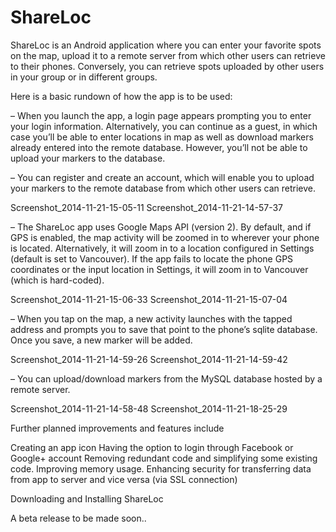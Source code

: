 ShareLoc
==========

ShareLoc is an Android application where you can enter your favorite spots on the map, upload it to a remote server from which  other users can retrieve to their phones.  Conversely, you can retrieve spots uploaded by other users in your group or in different groups.

Here is a basic rundown of how the app is to be used:

– When you launch the app, a login page appears prompting you to enter your login information. Alternatively, you can continue as a guest, in which case you’ll be able to enter locations in map as well as download markers already entered into the remote database.   However, you’ll not be able to upload your markers to the database.

– You can register and create an account, which will enable you to upload your markers to the remote database from which other users can retrieve.

Screenshot_2014-11-21-15-05-11                                 Screenshot_2014-11-21-14-57-37

– The ShareLoc app uses Google Maps API (version 2).  By default, and if GPS is enabled, the map activity will be zoomed in to wherever your phone is located.  Alternatively, it will zoom in to a location configured in Settings (default is set to Vancouver).  If the app fails to locate the phone GPS coordinates or the input location in Settings, it will zoom in to Vancouver (which is hard-coded).

Screenshot_2014-11-21-15-06-33                                Screenshot_2014-11-21-15-07-04

– When you tap on the map, a new activity launches with the tapped address and prompts you to save that point to the phone’s sqlite database.  Once you save, a new marker will be added.

Screenshot_2014-11-21-14-59-26                              Screenshot_2014-11-21-14-59-42

– You can upload/download markers from the MySQL database hosted by a remote server.

Screenshot_2014-11-21-14-58-48                              Screenshot_2014-11-21-18-25-29

Further planned improvements and features include

Creating an app icon
Having the option to login through Facebook or Google+ account
Removing redundant code and simplifying some existing code.
Improving memory usage.
Enhancing security for transferring data from app to server and vice versa (via SSL connection)

Downloading and Installing ShareLoc

A beta release to be made soon..
